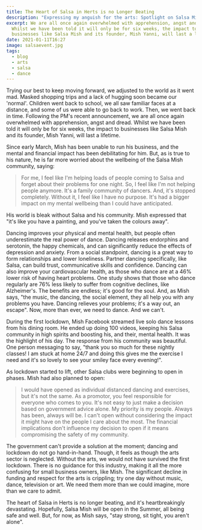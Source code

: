 ```yaml
---
title: The Heart of Salsa in Herts is no Longer Beating
description: "Expressing my anguish for the arts: Spotlight on Salsa Mish"
excerpt: We are all once again overwhelmed with apprehension, angst and dread.
  Whilst we have been told it will only be for six weeks, the impact to
  businesses like Salsa Mish and its founder, Mish Yanni, will last a lifetime.
date: 2021-01-11T16:27
image: salsaevent.jpg
tags:
  - blog
  - arts
  - salsa
  - dance
---
```

Trying our best to keep moving forward, we adjusted to the world as it went mad. Masked shopping trips and a lack of hugging soon became our 'normal'. Children went back to school, we all saw familiar faces at a distance, and some of us were able to go back to work. Then, we went back in time. Following the PM's recent announcement, we are all once again overwhelmed with apprehension, angst and dread. Whilst we have been told it will only be for six weeks, the impact to businesses like Salsa Mish and its founder, Mish Yanni, will last a lifetime. 

Since early March, Mish has been unable to run his business, and the mental and financial impact has been debilitating for him. But, as is true to his nature, he is far more worried about the wellbeing of the Salsa Mish community, saying: 

> For me, I feel like I'm helping loads of people coming to Salsa and forget about their problems for one night. So, I feel like I'm not helping people anymore. It's a family community of dancers. And, it's stopped completely. Without it, I feel like I have no purpose. It's had a bigger impact on my mental wellbeing than I could have anticipated.

His world is bleak without Salsa and his community. Mish expressed that "it's like you have a painting, and you've taken the colours away". 

Dancing improves your physical and mental health, but people often underestimate the real power of dance. Dancing releases endorphins and serotonin, the happy chemicals, and can significantly reduce the effects of depression and anxiety. From a social standpoint, dancing is a great way to form relationships and lower loneliness. Partner dancing specifically, like Salsa, can build trust, communicative skills and confidence. Dancing can also improve your cardiovascular health, as those who dance are at a 46% lower risk of having heart problems. One study shows that those who dance regularly are 76% less likely to suffer from cognitive declines, like Alzheimer's. The benefits are endless; it's good for the soul. And, as Mish says, "the music, the dancing, the social element, they all help you with any problems you have. Dancing relieves your problems; it's a way out, an escape". Now, more than ever, we need to dance. And we can't. 

During the first lockdown, Mish Facebook streamed live solo dance lessons from his dining room. He ended up doing 100 videos, keeping his Salsa community in high spirits and boosting his, and their, mental health. It was the highlight of his day. The response from his community was beautiful. One person messaging to say, "thank you so much for these nightly classes! I am stuck at home 24/7 and doing this gives me the exercise I need and it's so lovely to see your smiley face every evening!". 

As lockdown started to lift, other Salsa clubs were beginning to open in phases. Mish had also planned to open:

>
> I would have opened as individual distanced dancing and exercises, but it's not the same. As a promotor, you feel responsible for everyone who comes to you. It's not easy to just make a decision based on government advice alone. My priority is my people. Always has been, always will be. I can't open without considering the impact it might have on the people I care about the most. The financial implications don't influence my decision to open if it means compromising the safety of my community.

The government can't provide a solution at the moment; dancing and lockdown do not go hand-in-hand. Though, it feels as though the arts sector is neglected. Without the arts, we would not have survived the first lockdown. There is no guidance for this industry, making it all the more confusing for small business owners, like Mish. The significant decline in funding and respect for the arts is crippling; try one day without music, dance, television or art. We need them more than we could imagine, more than we care to admit. 

The heart of Salsa in Herts is no longer beating, and it's heartbreakingly devastating. Hopefully, Salsa Mish will be open in the Summer, all being safe and well. But, for now, as Mish says, "stay strong, sit tight, you aren't alone".